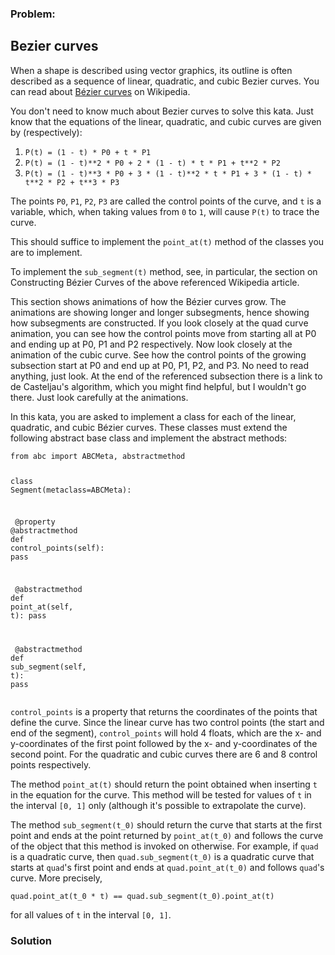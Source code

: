 ### Problem:
<h2 id="bezier-curves">Bezier curves</h2>
<p>When a shape is described using vector graphics, its outline is often described as a sequence of linear, quadratic, and cubic Bezier curves. You can read about <a href="https://en.wikipedia.org/wiki/B%C3%A9zier_curve" target="_blank">B&#xE9;zier curves</a> on Wikipedia. </p>
<p>You don&apos;t need to know much about Bezier curves to solve this kata. Just know that the equations of the linear, quadratic, and cubic curves are given by (respectively):</p>
<ol>
<li><code>P(t) = (1 - t) * P0 + t * P1</code></li>
<li><code>P(t) = (1 - t)**2 * P0 + 2 * (1 - t) * t * P1 + t**2 * P2</code></li>
<li><code>P(t) = (1 - t)**3 * P0 + 3 * (1 - t)**2 * t * P1 + 3 * (1 - t) * t**2 * P2 + t**3 * P3</code></li>
</ol>
<p>The points <code>P0</code>, <code>P1</code>, <code>P2</code>, <code>P3</code> are called the control points of the curve, and <code>t</code> is a variable, which, when taking values from <code>0</code> to <code>1</code>, will cause <code>P(t)</code> to trace the curve.</p>
<p>This should suffice to implement the <code>point_at(t)</code> method of the classes you are to implement.</p>
<p>To implement the <code>sub_segment(t)</code> method, see, in particular, the section on Constructing B&#xE9;zier Curves of the above referenced Wikipedia article.</p>
<p>This section shows animations of how the B&#xE9;zier curves grow. The animations are showing longer and longer subsegments, hence showing how subsegments are constructed. If you look closely at the quad curve animation, you can see how the control points move from starting all at P0 and ending up at P0, P1 and P2 respectively. Now look closely at the animation of the cubic curve. See how the control points of the growing subsection start at P0 and end up at P0, P1, P2, and P3. No need to read anything, just look. At the end of the referenced subsection there is a link to de Casteljau&apos;s algorithm, which you might find helpful, but I wouldn&apos;t go there. Just look carefully at the animations.</p>
<p>In this kata, you are asked to implement a class for each of the linear, quadratic, and cubic B&#xE9;zier curves. These classes must extend the following abstract base class and implement the abstract methods:</p>
<pre><code class="language-Python"><span class="hljs-keyword">from</span> abc <span class="hljs-keyword">import</span> ABCMeta, abstractmethod


<span class="hljs-class"><span class="hljs-keyword">class</span> <span class="hljs-title">Segment</span><span class="hljs-params">(metaclass=ABCMeta)</span>:</span>

<span class="hljs-meta">    @property</span>
<span class="hljs-meta">    @abstractmethod</span>
    <span class="hljs-function"><span class="hljs-keyword">def</span> <span class="hljs-title">control_points</span><span class="hljs-params">(self)</span>:</span>
        <span class="hljs-keyword">pass</span>

<span class="hljs-meta">    @abstractmethod</span>
    <span class="hljs-function"><span class="hljs-keyword">def</span> <span class="hljs-title">point_at</span><span class="hljs-params">(self, t)</span>:</span>
        <span class="hljs-keyword">pass</span>

<span class="hljs-meta">    @abstractmethod</span>
    <span class="hljs-function"><span class="hljs-keyword">def</span> <span class="hljs-title">sub_segment</span><span class="hljs-params">(self, t)</span>:</span>
        <span class="hljs-keyword">pass</span></code></pre>
<p><code>control_points</code> is a property that returns the coordinates of the points that define the curve. Since the linear curve has two control points (the start and end of the segment), <code>control_points</code> will hold 4 floats, which are the x- and y-coordinates of the first point followed by the x- and y-coordinates of the second point.  For the quadratic and cubic curves there are 6 and 8 control points respectively.</p>
<p>The method <code>point_at(t)</code> should return the point obtained when inserting <code>t</code> in the equation for the curve. This method will be tested for values of <code>t</code> in the interval <code>[0, 1]</code> only (although it&apos;s possible to extrapolate the curve). </p>
<p>The method <code>sub_segment(t_0)</code> should return the curve that starts at the first point and ends at the point returned by <code>point_at(t_0)</code> and follows the curve of the object that this method is invoked on otherwise. For example, if <code>quad</code> is a quadratic curve, then <code>quad.sub_segment(t_0)</code> is a quadratic curve that starts at <code>quad</code>&apos;s first point and ends at <code>quad.point_at(t_0)</code> and follows <code>quad</code>&apos;s curve. More precisely, </p>
<pre><code>quad.point_at(t_0 * t) == quad.sub_segment(t_0).point_at(t)</code></pre><p>for all values of <code>t</code> in the interval <code>[0, 1]</code>.</p>

### Solution